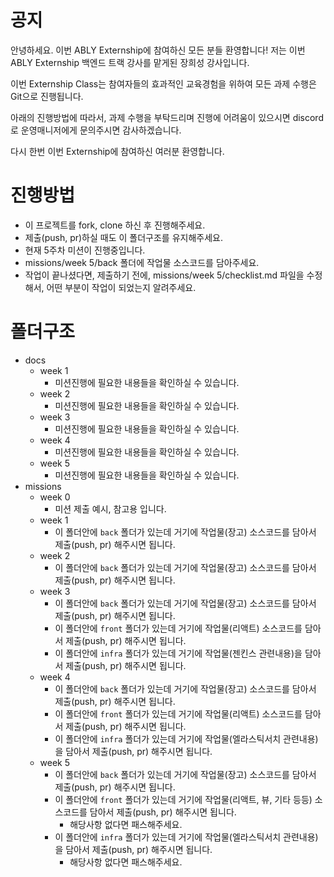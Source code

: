 # 공지

안녕하세요. 이번 ABLY Externship에 참여하신 모든 분들 환영합니다!
저는 이번 ABLY Externship 백엔드 트랙 강사를 맡게된 장희성 강사입니다.

이번 Externship Class는 참여자들의 효과적인 교육경험을 위하여
모든 과제 수행은 Git으로 진행됩니다.

아래의 진행방법에 따라서, 과제 수행을 부탁드리며 진행에 어려움이 있으시면
discord로 운영매니저에게 문의주시면 감사하겠습니다.

다시 한번 이번 Externship에 참여하신 여러분 환영합니다.

# 진행방법

- 이 프로젝트를 fork, clone 하신 후 진행해주세요.
- 제출(push, pr)하실 때도 이 폴더구조를 유지해주세요.
- 현재 5주차 미션이 진행중입니다.
- missions/week 5/back 폴더에 작업물 소스코드를 담아주세요.
- 작업이 끝나셨다면, 제출하기 전에, missions/week 5/checklist.md 파일을 수정해서, 어떤 부분이 작업이 되었는지 알려주세요.

# 폴더구조

- docs
  - week 1
    - 미션진행에 필요한 내용들을 확인하실 수 있습니다.
  - week 2
    - 미션진행에 필요한 내용들을 확인하실 수 있습니다.
  - week 3
    - 미션진행에 필요한 내용들을 확인하실 수 있습니다.
  - week 4
    - 미션진행에 필요한 내용들을 확인하실 수 있습니다.
  - week 5
    - 미션진행에 필요한 내용들을 확인하실 수 있습니다.
- missions
  - week 0
    - 미션 제출 예시, 참고용 입니다.
  - week 1
    - 이 폴더안에 `back` 폴더가 있는데 거기에 작업물(장고) 소스코드를 담아서 제출(push, pr) 해주시면 됩니다.
  - week 2
    - 이 폴더안에 `back` 폴더가 있는데 거기에 작업물(장고) 소스코드를 담아서 제출(push, pr) 해주시면 됩니다.
  - week 3
    - 이 폴더안에 `back` 폴더가 있는데 거기에 작업물(장고) 소스코드를 담아서 제출(push, pr) 해주시면 됩니다.
    - 이 폴더안에 `front` 폴더가 있는데 거기에 작업물(리액트) 소스코드를 담아서 제출(push, pr) 해주시면 됩니다.
    - 이 폴더안에 `infra` 폴더가 있는데 거기에 작업물(젠킨스 관련내용)을 담아서 제출(push, pr) 해주시면 됩니다.
  - week 4
    - 이 폴더안에 `back` 폴더가 있는데 거기에 작업물(장고) 소스코드를 담아서 제출(push, pr) 해주시면 됩니다.
    - 이 폴더안에 `front` 폴더가 있는데 거기에 작업물(리액트) 소스코드를 담아서 제출(push, pr) 해주시면 됩니다.
    - 이 폴더안에 `infra` 폴더가 있는데 거기에 작업물(엘라스틱서치 관련내용)을 담아서 제출(push, pr) 해주시면 됩니다.
  - week 5
    - 이 폴더안에 `back` 폴더가 있는데 거기에 작업물(장고) 소스코드를 담아서 제출(push, pr) 해주시면 됩니다.
    - 이 폴더안에 `front` 폴더가 있는데 거기에 작업물(리액트, 뷰, 기타 등등) 소스코드를 담아서 제출(push, pr) 해주시면 됩니다.
      - 해당사항 없다면 패스해주세요.
    - 이 폴더안에 `infra` 폴더가 있는데 거기에 작업물(엘라스틱서치 관련내용)을 담아서 제출(push, pr) 해주시면 됩니다.
      - 해당사항 없다면 패스해주세요.

